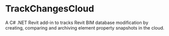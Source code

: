 # TrackChangesCloud

A C# .NET Revit add-in to tracks Revit BIM database modification by creating, comparing and archiving element property snapshots in the cloud.
